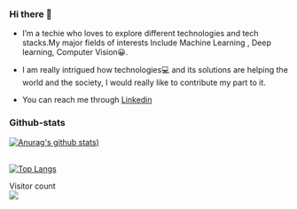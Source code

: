 ### Hi there 👋

* I’m a techie who loves to explore different technologies and tech stacks.My major fields of interests Include Machine Learning , Deep learning, Computer Vision😀.

* I am really intrigued how technologies💻 and its solutions are helping the world and the society, I would really like to contribute my part to it.

* You can reach me through [Linkedin](https://www.linkedin.com/in/prakhar-dixit-712751149/)


### Github-stats

[![Anurag's github stats](https://github-readme-stats.vercel.app/api?username=pdx97&show_icons=true&theme=merko&bg_color=#eb9e34))](https://github.com/anuraghazra/github-readme-stats)  

<br>[![Top Langs](https://github-readme-stats.vercel.app/api/top-langs/?username=pdx97&layout=compact)](https://github.com/anuraghazra/github-readme-stats)</br>




<p align="left"> 
  Visitor count<br>
  <a target="_blank" rel="noopener noreferrer" href="https://camo.githubusercontent.com/87d54b8ad86f593cefcbe5c896c3070ffd8090d0/68747470733a2f2f70726f66696c652d636f756e7465722e676c697463682e6d652f502d726979616e6b612d7072617361642f636f756e742e737667"><img src="https://camo.githubusercontent.com/87d54b8ad86f593cefcbe5c896c3070ffd8090d0/68747470733a2f2f70726f66696c652d636f756e7465722e676c697463682e6d652f502d726979616e6b612d7072617361642f636f756e742e737667" data-canonical-src="https://profile-counter.glitch.me/P-riyanka-prasad/count.svg" style="max-width:100%;"></a>
</p>





<!--
**pdx97/pdx97** is a ✨ _special_ ✨ repository because its `README.md` (this file) appears on your GitHub profile.





